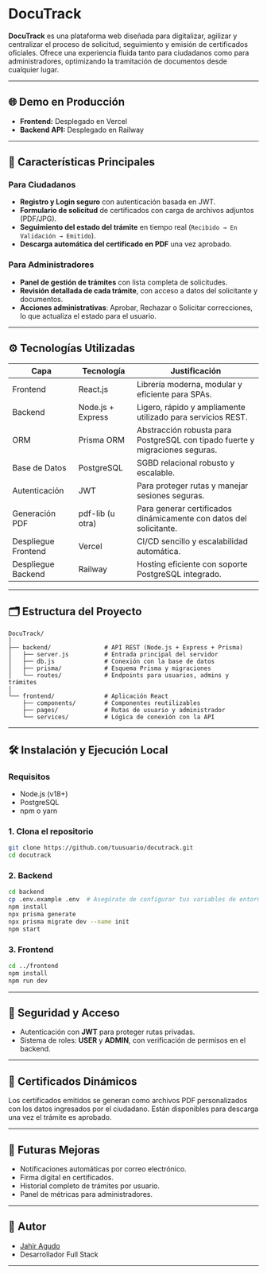 # DocuTrack

**DocuTrack** es una plataforma web diseñada para digitalizar, agilizar y centralizar el proceso de solicitud, seguimiento y emisión de certificados oficiales. Ofrece una experiencia fluida tanto para ciudadanos como para administradores, optimizando la tramitación de documentos desde cualquier lugar.

---

## 🌐 Demo en Producción

- **Frontend:** Desplegado en Vercel
- **Backend API:** Desplegado en Railway

---

## 📌 Características Principales

### Para Ciudadanos

- **Registro y Login seguro** con autenticación basada en JWT.
- **Formulario de solicitud** de certificados con carga de archivos adjuntos (PDF/JPG).
- **Seguimiento del estado del trámite** en tiempo real (`Recibido → En Validación → Emitido`).
- **Descarga automática del certificado en PDF** una vez aprobado.

### Para Administradores

- **Panel de gestión de trámites** con lista completa de solicitudes.
- **Revisión detallada de cada trámite**, con acceso a datos del solicitante y documentos.
- **Acciones administrativas**: Aprobar, Rechazar o Solicitar correcciones, lo que actualiza el estado para el usuario.

---

## ⚙️ Tecnologías Utilizadas

| Capa       | Tecnología             | Justificación                                                                 |
|------------|------------------------|------------------------------------------------------------------------------|
| Frontend   | React.js               | Librería moderna, modular y eficiente para SPAs.                            |
| Backend    | Node.js + Express      | Ligero, rápido y ampliamente utilizado para servicios REST.                 |
| ORM        | Prisma ORM             | Abstracción robusta para PostgreSQL con tipado fuerte y migraciones seguras.|
| Base de Datos | PostgreSQL          | SGBD relacional robusto y escalable.                                        |
| Autenticación | JWT                 | Para proteger rutas y manejar sesiones seguras.                             |
| Generación PDF | pdf-lib (u otra)   | Para generar certificados dinámicamente con datos del solicitante.          |
| Despliegue Frontend | Vercel        | CI/CD sencillo y escalabilidad automática.                                  |
| Despliegue Backend | Railway        | Hosting eficiente con soporte PostgreSQL integrado.                         |

---

## 🗂️ Estructura del Proyecto

```
DocuTrack/
│
├── backend/               # API REST (Node.js + Express + Prisma)
│   ├── server.js          # Entrada principal del servidor
│   ├── db.js              # Conexión con la base de datos
│   ├── prisma/            # Esquema Prisma y migraciones
│   └── routes/            # Endpoints para usuarios, admins y trámites
│
└── frontend/              # Aplicación React
    ├── components/        # Componentes reutilizables
    ├── pages/             # Rutas de usuario y administrador
    └── services/          # Lógica de conexión con la API
```

---

## 🛠️ Instalación y Ejecución Local

### Requisitos

- Node.js (v18+)
- PostgreSQL
- npm o yarn

### 1. Clona el repositorio

```bash
git clone https://github.com/tuusuario/docutrack.git
cd docutrack
```

### 2. Backend

```bash
cd backend
cp .env.example .env  # Asegúrate de configurar tus variables de entorno
npm install
npx prisma generate
npx prisma migrate dev --name init
npm start
```

### 3. Frontend

```bash
cd ../frontend
npm install
npm run dev
```

---

## 🔐 Seguridad y Acceso

- Autenticación con **JWT** para proteger rutas privadas.
- Sistema de roles: **USER** y **ADMIN**, con verificación de permisos en el backend.

---

## 📄 Certificados Dinámicos

Los certificados emitidos se generan como archivos PDF personalizados con los datos ingresados por el ciudadano. Están disponibles para descarga una vez el trámite es aprobado.

---

## 🧠 Futuras Mejoras

- Notificaciones automáticas por correo electrónico.
- Firma digital en certificados.
- Historial completo de trámites por usuario.
- Panel de métricas para administradores.

---

## 🤝 Autor

- [Jahir Agudo](https://github.com/Jahir-Ag)
- Desarrollador Full Stack

---

